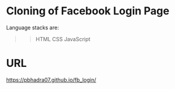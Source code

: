 # Cloning of Facebook Login Page
Language stacks are:
 >> HTML
 >> CSS
 >> JavaScript

# URL
https://pbhadra07.github.io/fb_login/
